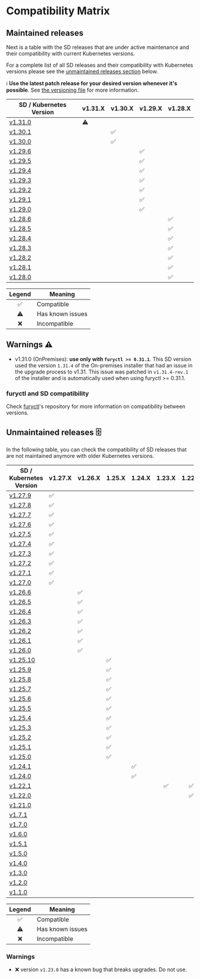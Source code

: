# Compatibility Matrix

## Maintained releases

Next is a table with the SD releases that are under active maintenance and their compatibility with current Kubernetes versions.

For a complete list of all SD releases and their compatibility with Kubernetes versions please see the [unmaintained releases section](#unmaintained-releases-%EF%B8%8F) below.

ℹ️ **Use the latest patch release for your desired version whenever it's possible**. See [the versioning file](VERSIONING.md) for more information.

| SD / Kubernetes Version                                                      | v1.31.X   | v1.30.X            | v1.29.X            | v1.28.X            |
| ----------------------------------------------------------------------------- | ----------| ------------------ | ------------------ | ------------------ |
| [v1.31.0](https://github.com/sighupio/fury-distribution/releases/tag/v1.31.0) | :warning: |                    |                    |                    |
| [v1.30.1](https://github.com/sighupio/fury-distribution/releases/tag/v1.30.1) |           | :white_check_mark: |                    |                    |
| [v1.30.0](https://github.com/sighupio/fury-distribution/releases/tag/v1.30.0) |           | :white_check_mark: |                    |                    |
| [v1.29.6](https://github.com/sighupio/fury-distribution/releases/tag/v1.29.6) |           |                    | :white_check_mark: |                    |
| [v1.29.5](https://github.com/sighupio/fury-distribution/releases/tag/v1.29.5) |           |                    | :white_check_mark: |                    |
| [v1.29.4](https://github.com/sighupio/fury-distribution/releases/tag/v1.29.4) |           |                    | :white_check_mark: |                    |
| [v1.29.3](https://github.com/sighupio/fury-distribution/releases/tag/v1.29.3) |           |                    | :white_check_mark: |                    |
| [v1.29.2](https://github.com/sighupio/fury-distribution/releases/tag/v1.29.2) |           |                    | :white_check_mark: |                    |
| [v1.29.1](https://github.com/sighupio/fury-distribution/releases/tag/v1.29.1) |           |                    | :white_check_mark: |                    |
| [v1.29.0](https://github.com/sighupio/fury-distribution/releases/tag/v1.29.0) |           |                    | :white_check_mark: |                    |
| [v1.28.6](https://github.com/sighupio/fury-distribution/releases/tag/v1.28.6) |           |                    |                    | :white_check_mark: |
| [v1.28.5](https://github.com/sighupio/fury-distribution/releases/tag/v1.28.5) |           |                    |                    | :white_check_mark: |
| [v1.28.4](https://github.com/sighupio/fury-distribution/releases/tag/v1.28.4) |           |                    |                    | :white_check_mark: |
| [v1.28.3](https://github.com/sighupio/fury-distribution/releases/tag/v1.28.3) |           |                    |                    | :white_check_mark: |
| [v1.28.2](https://github.com/sighupio/fury-distribution/releases/tag/v1.28.2) |           |                    |                    | :white_check_mark: |
| [v1.28.1](https://github.com/sighupio/fury-distribution/releases/tag/v1.28.1) |           |                    |                    | :white_check_mark: |
| [v1.28.0](https://github.com/sighupio/fury-distribution/releases/tag/v1.28.0) |           |                    |                    | :white_check_mark: |

|       Legend       | Meaning          |
| :----------------: | ---------------- |
| :white_check_mark: | Compatible       |
|     :warning:      | Has known issues |
|        :x:         | Incompatible     |

## Warnings ⚠️

- v1.31.0 (OnPremises): **use only with `furyctl >= 0.31.1`**. This SD version used the version `1.31.4` of the On-premises installer that had an issue in the upgrade process to v1.31. This issue was patched in `v1.31.4-rev.1` of the installer and is automatically used when using furyctl >= 0.31.1.


### furyctl and SD compatibility

Check [furyctl](https://github.com/sighupio/furyctl)'s repository for more information on compatibility between versions.

## Unmaintained releases 🗄️

In the following table, you can check the compatibility of SD releases that are not maintained anymore with older Kubernetes versions.

| SD / Kubernetes Version                                                        | v1.27.X            | v1.26.X            | 1.25.X             | 1.24.X             |       1.23.X       |       1.22.X       |       1.21.X       |       1.20.X       |       1.19.X       |       1.18.X       |       1.17.X       |       1.16.X       |       1.15.X       |       1.14.X       |
| ------------------------------------------------------------------------------- | ------------------ | ------------------ | ------------------ | ------------------ | :----------------: | :----------------: | :----------------: | :----------------: | :----------------: | :----------------: | :----------------: | :----------------: | :----------------: | :----------------: |
| [v1.27.9](https://github.com/sighupio/fury-distribution/releases/tag/v1.27.9)   | :white_check_mark: |                    |                    |                    |                    |                    |                    |                    |                    |                    |                    |                    |                    |                    |
| [v1.27.8](https://github.com/sighupio/fury-distribution/releases/tag/v1.27.8)   | :white_check_mark: |                    |                    |                    |                    |                    |                    |                    |                    |                    |                    |                    |                    |                    |
| [v1.27.7](https://github.com/sighupio/fury-distribution/releases/tag/v1.27.7)   | :white_check_mark: |                    |                    |                    |                    |                    |                    |                    |                    |                    |                    |                    |                    |                    |
| [v1.27.6](https://github.com/sighupio/fury-distribution/releases/tag/v1.27.6)   | :white_check_mark: |                    |                    |                    |                    |                    |                    |                    |                    |                    |                    |                    |                    |                    |
| [v1.27.5](https://github.com/sighupio/fury-distribution/releases/tag/v1.27.5)   | :white_check_mark: |                    |                    |                    |                    |                    |                    |                    |                    |                    |                    |                    |                    |                    |
| [v1.27.4](https://github.com/sighupio/fury-distribution/releases/tag/v1.27.4)   | :white_check_mark: |                    |                    |                    |                    |                    |                    |                    |                    |                    |                    |                    |                    |                    |
| [v1.27.3](https://github.com/sighupio/fury-distribution/releases/tag/v1.27.3)   | :white_check_mark: |                    |                    |                    |                    |                    |                    |                    |                    |                    |                    |                    |                    |                    |
| [v1.27.2](https://github.com/sighupio/fury-distribution/releases/tag/v1.27.2)   | :white_check_mark: |                    |                    |                    |                    |                    |                    |                    |                    |                    |                    |                    |                    |                    |
| [v1.27.1](https://github.com/sighupio/fury-distribution/releases/tag/v1.27.1)   | :white_check_mark: |                    |                    |                    |                    |                    |                    |                    |                    |                    |                    |                    |                    |                    |
| [v1.27.0](https://github.com/sighupio/fury-distribution/releases/tag/v1.27.0)   | :white_check_mark: |                    |                    |                    |                    |                    |                    |                    |                    |                    |                    |                    |                    |                    |
| [v1.26.6](https://github.com/sighupio/fury-distribution/releases/tag/v1.26.6)   |                    | :white_check_mark: |                    |                    |                    |                    |                    |                    |                    |                    |                    |                    |                    |                    |
| [v1.26.5](https://github.com/sighupio/fury-distribution/releases/tag/v1.26.5)   |                    | :white_check_mark: |                    |                    |                    |                    |                    |                    |                    |                    |                    |                    |                    |                    |
| [v1.26.4](https://github.com/sighupio/fury-distribution/releases/tag/v1.26.4)   |                    | :white_check_mark: |                    |                    |                    |                    |                    |                    |                    |                    |                    |                    |                    |                    |
| [v1.26.3](https://github.com/sighupio/fury-distribution/releases/tag/v1.26.3)   |                    | :white_check_mark: |                    |                    |                    |                    |                    |                    |                    |                    |                    |                    |                    |                    |
| [v1.26.2](https://github.com/sighupio/fury-distribution/releases/tag/v1.26.2)   |                    | :white_check_mark: |                    |                    |                    |                    |                    |                    |                    |                    |                    |                    |                    |                    |
| [v1.26.1](https://github.com/sighupio/fury-distribution/releases/tag/v1.26.1)   |                    | :white_check_mark: |                    |                    |                    |                    |                    |                    |                    |                    |                    |                    |                    |                    |
| [v1.26.0](https://github.com/sighupio/fury-distribution/releases/tag/v1.26.0)   |                    | :white_check_mark: |                    |                    |                    |                    |                    |                    |                    |                    |                    |                    |                    |                    |
| [v1.25.10](https://github.com/sighupio/fury-distribution/releases/tag/v1.25.10) |                    |                    | :white_check_mark: |                    |                    |                    |                    |                    |                    |                    |                    |                    |                    |                    |
| [v1.25.9](https://github.com/sighupio/fury-distribution/releases/tag/v1.25.9)   |                    |                    | :white_check_mark: |                    |                    |                    |                    |                    |                    |                    |                    |                    |                    |                    |
| [v1.25.8](https://github.com/sighupio/fury-distribution/releases/tag/v1.25.8)   |                    |                    | :white_check_mark: |                    |                    |                    |                    |                    |                    |                    |                    |                    |                    |                    |
| [v1.25.7](https://github.com/sighupio/fury-distribution/releases/tag/v1.25.7)   |                    |                    | :white_check_mark: |                    |                    |                    |                    |                    |                    |                    |                    |                    |                    |                    |
| [v1.25.6](https://github.com/sighupio/fury-distribution/releases/tag/v1.25.6)   |                    |                    | :white_check_mark: |                    |                    |                    |                    |                    |                    |                    |                    |                    |                    |                    |
| [v1.25.5](https://github.com/sighupio/fury-distribution/releases/tag/v1.25.5)   |                    |                    | :white_check_mark: |                    |                    |                    |                    |                    |                    |                    |                    |                    |                    |                    |
| [v1.25.4](https://github.com/sighupio/fury-distribution/releases/tag/v1.25.4)   |                    |                    | :white_check_mark: |                    |                    |                    |                    |                    |                    |                    |                    |                    |                    |                    |
| [v1.25.3](https://github.com/sighupio/fury-distribution/releases/tag/v1.25.3)   |                    |                    | :white_check_mark: |                    |                    |                    |                    |                    |                    |                    |                    |                    |                    |                    |
| [v1.25.2](https://github.com/sighupio/fury-distribution/releases/tag/v1.25.2)   |                    |                    | :white_check_mark: |                    |                    |                    |                    |                    |                    |                    |                    |                    |                    |                    |
| [v1.25.1](https://github.com/sighupio/fury-distribution/releases/tag/v1.25.1)   |                    |                    | :white_check_mark: |                    |                    |                    |                    |                    |                    |                    |                    |                    |                    |                    |
| [v1.25.0](https://github.com/sighupio/fury-distribution/releases/tag/v1.25.0)   |                    |                    | :white_check_mark: |                    |                    |                    |                    |                    |                    |                    |                    |                    |                    |                    |
| [v1.24.1](https://github.com/sighupio/fury-distribution/releases/tag/v1.24.1)   |                    |                    |                    | :white_check_mark: |                    |                    |                    |                    |                    |                    |                    |                    |                    |                    |
| [v1.24.0](https://github.com/sighupio/fury-distribution/releases/tag/v1.24.0)   |                    |                    |                    | :white_check_mark: |                    |                    |                    |                    |                    |                    |                    |                    |                    |                    |
| [v1.22.1](https://github.com/sighupio/fury-distribution/releases/tag/v1.22.1)   |                    |                    |                    |                    | :white_check_mark: | :white_check_mark: |                    |                    |                    |                    |                    |                    |                    |                    |
| [v1.22.0](https://github.com/sighupio/fury-distribution/releases/tag/v1.22.0)   |                    |                    |                    |                    |                    | :white_check_mark: | :white_check_mark: |                    |                    |                    |                    |                    |                    |                    |
| [v1.21.0](https://github.com/sighupio/fury-distribution/releases/tag/v1.21.0)   |                    |                    |                    |                    |                    |                    | :white_check_mark: |                    |                    |                    |                    |                    |                    |                    |
| [v1.7.1](https://github.com/sighupio/fury-distribution/releases/tag/v1.7.1)     |                    |                    |                    |                    |                    |                    | :white_check_mark: | :white_check_mark: | :white_check_mark: |                    |                    |                    |                    |                    |
| [v1.7.0](https://github.com/sighupio/fury-distribution/releases/tag/v1.7.0)     |                    |                    |                    |                    |                    |                    | :white_check_mark: | :white_check_mark: | :white_check_mark: |                    |                    |                    |                    |                    |
| [v1.6.0](https://github.com/sighupio/fury-distribution/releases/tag/v1.6.0)     |                    |                    |                    |                    |                    |                    |     :warning:      | :white_check_mark: | :white_check_mark: | :white_check_mark: |                    |                    |                    |                    |
| [v1.5.1](https://github.com/sighupio/fury-distribution/releases/tag/v1.5.1)     |                    |                    |                    |                    |                    |                    |                    |     :warning:      | :white_check_mark: | :white_check_mark: | :white_check_mark: |                    |                    |                    |
| [v1.5.0](https://github.com/sighupio/fury-distribution/releases/tag/v1.5.0)     |                    |                    |                    |                    |                    |                    |                    |     :warning:      |     :warning:      |     :warning:      |     :warning:      |                    |                    |                    |
| [v1.4.0](https://github.com/sighupio/fury-distribution/releases/tag/v1.4.0)     |                    |                    |                    |                    |                    |                    |                    |                    |     :warning:      | :white_check_mark: | :white_check_mark: | :white_check_mark: |                    |                    |
| [v1.3.0](https://github.com/sighupio/fury-distribution/releases/tag/v1.3.0)     |                    |                    |                    |                    |                    |                    |                    |                    |                    | :white_check_mark: | :white_check_mark: | :white_check_mark: |                    |                    |
| [v1.2.0](https://github.com/sighupio/fury-distribution/releases/tag/v1.2.0)     |                    |                    |                    |                    |                    |                    |                    |                    |                    |                    |                    | :white_check_mark: | :white_check_mark: | :white_check_mark: |
| [v1.1.0](https://github.com/sighupio/fury-distribution/releases/tag/v1.1.0)     |                    |                    |                    |                    |                    |                    |                    |                    |                    |                    |                    | :white_check_mark: | :white_check_mark: | :white_check_mark: |

|       Legend       | Meaning          |
| :----------------: | ---------------- |
| :white_check_mark: | Compatible       |
|     :warning:      | Has known issues |
|        :x:         | Incompatible     |

### Warnings

- :x: version `v1.23.0` has a known bug that breaks upgrades. Do not use.
